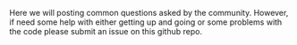 Here we will posting common questions asked by the community. However, if need some help with either getting up and going or some problems with the code please submit an issue on this github repo.